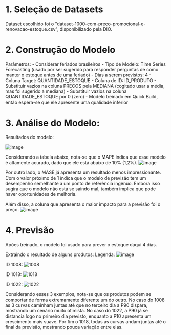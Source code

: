# 1. Seleção de Datasets

  Dataset escolhido foi o "dataset-1000-com-preco-promocional-e-renovacao-estoque.csv", disponibilizado pela DIO.

# 2. Construção do Modelo

  Parâmetros:
    - Considerar feriados brasileiros
    - Tipo de Modelo: Time Series Forecasting (usado por ser sugerido para responder perguntas de como manter o estoque antes de uma feriado)
    - Dias a serem previstos: 4
    - Coluna Target: QUANTIDADE_ESTOQUE
    - Coluna de ID: ID_PRODUTO
    - Substituir vazios na coluna PRECOS pela MEDIANA (cogitado usar a média, mas foi sugerido a mediana)
    - Substituir vazios na coluna QUANTIDADE_ESTOQUE por 0 (zero)
    - Modelo treinado em Quick Build, então espera-se que ele apresente uma qualidade inferior

# 3. Análise do Modelo:

  Resultados do modelo:
  
![image](https://github.com/user-attachments/assets/1a56373f-ed00-4a97-8de7-0ae40d77c494)

  Considerando a tabela abaixo, nota-se que o MAPE indica que esse modelo é altamente acurado, dado que ele está abaixo de 10% (1,2%).
  ![image](https://github.com/user-attachments/assets/a095a59c-7c61-4bb4-9de1-9a34dcbd9cdf)

  Por outro lado, o MASE já apresenta um resultado menos impressionante. Com o valor próximo de 1 indica que o modelo de previsão tem um desempenho semelhante a um ponto de referência ingênuo. Embora isso sugira que o modelo não está se saindo mal, também implica que pode haver oportunidades de melhoria.

  Além disso, a coluna que apresenta o maior impacto para a previsão foi o preço.
  ![image](https://github.com/user-attachments/assets/0f654584-7890-4a19-bb32-d66a99ad044a)


# 4. Previsão

  Apóes treinado, o modelo foi usado para prever o estoque daqui 4 dias.

  Extraindo o resultado de alguns produtos:
    Legenda:
      ![image](https://github.com/user-attachments/assets/507b9cff-0934-4620-a970-8a462a9bf059)
      
  ID 1008:
    ![1008](https://github.com/user-attachments/assets/46cb89a3-393d-41c9-8ee3-ee85bffc27ef)

  ID 1018:
    ![1018](https://github.com/user-attachments/assets/07517597-08d9-4bb0-9036-9da06ab208bb)

  ID 1022:
    ![1022](https://github.com/user-attachments/assets/a29f6a74-b2a7-47f6-a1e1-659ce3ef4695)


  Considerando esses 3 exemplos, nota-se que os produtos podem se comportar de forma extremamente diferente um do outro.
  No caso do 1008 as 3 curvas caminham juntas até que no terceiro dia a P90 dispara, mostrando um cenário muito otimista.
  No caso do 1022, a P90 já se distancia logo no primeiro dia previsto, enquanto a P10 apresenta um crescimento mais suave.
  Por fim o 1018, todas as curvas andam juntas até o final da previsão, mostrando pouca variação entre elas.
